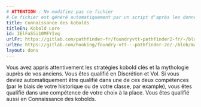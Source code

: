 ```yaml
---
# ATTENTION : Ne modifiez pas ce fichier
# Ce fichier est généré automatiquement par un script d'après les données du module Foundry VTT officiel et de sa traduction
title: Connaissance des kobolds
titleEn: Kobold Lore
id: IElFaS5i10MFYIvq
urlFr: https://gitlab.com/pathfinder-fr/foundryvtt-pathfinder2-fr/-/blob/master/data/feats/IElFaS5i10MFYIvq.htm
urlEn: https://gitlab.com/hooking/foundry-vtt---pathfinder-2e/-/blob/master/packs/data/feats.db/kobold-lore.json
layout: dons
---
```

Vous avez appris attentivement les stratégies kobold clés et la mythologie auprès de vos anciens. Vous êtes qualifié en Discrétion et Vol. Si vous deviez automatiquement être qualifié dans une de ces deux compétences (par le biais de votre historique ou de votre classe, par example), vous êtes qualifié dans une compétence de votre choix à la place. Vous êtes qualifié aussi en Connaissance des kobolds.

